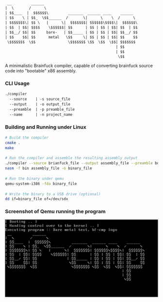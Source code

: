 ```
 __         ______                                           
|  \       /      \                                          
| $$____  |  $$$$$$\         _______  ______ ____    ______  
| $$    \ | $$_  \$$______  /       \|      \    \  /      \ 
| $$$$$$$\| $$ \   |      \|  $$$$$$$| $$$$$$\$$$$\|  $$$$$$\
| $$  | $$| $$$$    \$$$$$$| $$      | $$ | $$ | $$| $$  | $$
| $$__/ $$| $$     bare-   | $$_____ | $$ | $$ | $$| $$__/ $$
| $$    $$| $$      metal   \$$     \| $$ | $$ | $$| $$    $$
 \$$$$$$$  \$$               \$$$$$$$ \$$  \$$  \$$| $$$$$$$ 
                                                   | $$      
                                                   | $$      
                                                    \$$      
```

A minimalistic Brainfuck compiler, capable of converting brainfuck source code into "bootable" x86 assembly.

### CLI Usage
```bash
./compiler
  --source    | -s source_file
  --output    | -o output_file
  --preamble  | -p preamble_file
  --name      | -n project_name
```

### Building and Running under Linux
```bash
# Build the compiler
cmake .
make

# Run the compiler and assemble the resulting assembly output
./compiler --source brianfuck_file --output assembly_file --preamble boot.asm --name my_project
nasm -f bin assembly_file -o binary_file

# Run the binary under qemu
qemu-system-i386 -fda binary_file

# Write the binary to a USB drive (optional)
dd if=binary_file of=/dev/sdx
```

### Screenshot of Qemu running the program

![qemu](https://github.com/piotrwyrw/bf-cmp/blob/master/repo/qemu.png?raw=true)
